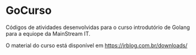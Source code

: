 # GoCurso
Códigos de atividades desenvolvidas para o curso introdutório de Golang para a equiope da MainStream IT.

O material do curso está disponível em https://jrblog.com.br/downloads/

